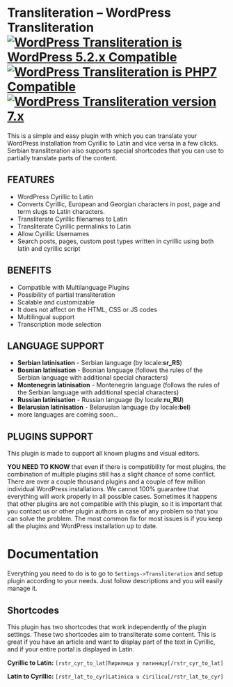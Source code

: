 Transliteration – WordPress Transliteration [<img class="aligncenter" src="https://plugintests.com/plugins/serbian-transliteration/wp-badge.svg" alt="WordPress Transliteration is WordPress 5.2.x Compatible">](https://plugintests.com/plugins/serbian-transliteration/latest) [<img class="aligncenter" src="https://plugintests.com/plugins/serbian-transliteration/php-badge.svg" alt="WordPress Transliteration is PHP7 Compatible">](https://plugintests.com/plugins/serbian-transliteration/latest) [<img class="aligncenter" src="https://img.shields.io/badge/WordPress%20Transliteration-7.X-green.svg" alt="WordPress Transliteration version 7.x">](https://wordpress.org/plugins/serbian-transliteration/)
========

This is a simple and easy plugin with which you can translate your WordPress installation from Cyrillic to Latin and vice versa in a few clicks. Serbian transliteration also supports special shortcodes that you can use to partially translate parts of the content.

## FEATURES

* WordPress Cyrillic to Latin
* Converts Cyrillic, European and Georgian characters in post, page and term slugs to Latin characters.
* Transliterate Cyrillic filenames to Latin
* Transliterate Cyrillic permalinks to Latin
* Allow Cyrillic Usernames
* Search posts, pages, custom post types written in cyrillic using both latin and cyrillic script

## BENEFITS

* Compatible with Multilanguage Plugins
* Possibility of partial transliteration
* Scalable and customizable
* It does not affect on the HTML, CSS or JS codes
* Multilingual support
* Transcription mode selection

## LANGUAGE SUPPORT

* **Serbian latinisation** - Serbian language (by locale:**sr_RS**)
* **Bosnian latinisation** - Bosnian language (follows the rules of the Serbian language with additional special characters)
* **Montenegrin latinisation** - Montenegrin language (follows the rules of the Serbian language with additional special characters)
* **Russian latinisation** - Russian language (by locale:**ru_RU**)
* **Belarusian latinisation** - Belarusian language (by locale:**bel**)
* more languages are coming soon...

## PLUGINS SUPPORT
This plugin is made to support all known plugins and visual editors.

**YOU NEED TO KNOW** that even if there is compatibility for most plugins, the combination of multiple plugins still has a slight chance of some conflict. There are over a couple thousand plugins and a couple of few million individual WordPress installations. We cannot 100% guarantee that everything will work properly in all possible cases. Sometimes it happens that other plugins are not compatible with this plugin, so it is important that you contact us or other plugin authors in case of any problem so that you can solve the problem. The most common fix for most issues is if you keep all the plugins and WordPress installation up to date.

# Documentation

Everything you need to do is to go to `Settings->Transliteration` and setup plugin according to your needs. Just follow descriptions and you will easily manage it.

## Shortcodes
This plugin has two shortcodes that work independently of the plugin settings. These two shortcodes aim to transliterate some content. This is great if you have an article and want to display part of the text in Cyrillic, and if your entire portal is displayed in Latin.

**Cyrillic to Latin:**
`[rstr_cyr_to_lat]Ћирилица у латиницу[/rstr_cyr_to_lat]`

**Latin to Cyrillic:**
`[rstr_lat_to_cyr]Latinica u ćirilicu[/rstr_lat_to_cyr]`